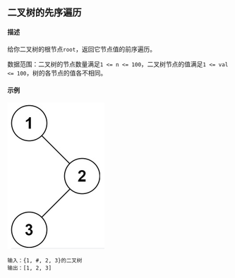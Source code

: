 ## 二叉树的先序遍历

#### 描述

给你二叉树的根节点`root`，返回它节点值的前序遍历。

数据范围：二叉树的节点数量满足`1 <= n <= 100`，二叉树节点的值满足`1 <= val <= 100`，树的各节点的值各不相同。

#### 示例

![Alt text](./assets/FE67E09E9BA5661A7AB9DF9638FB1FAC.png)

```txt
输入：{1, #, 2, 3}的二叉树
输出：[1, 2, 3]
```